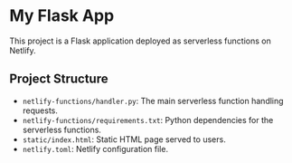 # My Flask App

This project is a Flask application deployed as serverless functions on Netlify.

## Project Structure

- `netlify-functions/handler.py`: The main serverless function handling requests.
- `netlify-functions/requirements.txt`: Python dependencies for the serverless functions.
- `static/index.html`: Static HTML page served to users.
- `netlify.toml`: Netlify configuration file. 